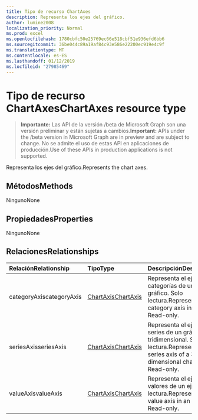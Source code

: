 ```yaml
---
title: Tipo de recurso ChartAxes
description: Representa los ejes del gráfico.
author: lumine2008
localization_priority: Normal
ms.prod: excel
ms.openlocfilehash: 1780cbfc50e25769ec66e518cbf51e936efd6bb6
ms.sourcegitcommit: 36be044c89a19af84c93e586e22200ec919e4c9f
ms.translationtype: MT
ms.contentlocale: es-ES
ms.lasthandoff: 01/12/2019
ms.locfileid: "27985469"
---
```

# <a name="chartaxes-resource-type"></a><span data-ttu-id="41345-103">Tipo de recurso ChartAxes</span><span class="sxs-lookup"><span data-stu-id="41345-103">ChartAxes resource type</span></span>

> <span data-ttu-id="41345-104">**Importante:** Las API de la versión /beta de Microsoft Graph son una versión preliminar y están sujetas a cambios.</span><span class="sxs-lookup"><span data-stu-id="41345-104">**Important:** APIs under the /beta version in Microsoft Graph are in preview and are subject to change.</span></span> <span data-ttu-id="41345-105">No se admite el uso de estas API en aplicaciones de producción.</span><span class="sxs-lookup"><span data-stu-id="41345-105">Use of these APIs in production applications is not supported.</span></span>

<span data-ttu-id="41345-106">Representa los ejes del gráfico.</span><span class="sxs-lookup"><span data-stu-id="41345-106">Represents the chart axes.</span></span>


## <a name="methods"></a><span data-ttu-id="41345-107">Métodos</span><span class="sxs-lookup"><span data-stu-id="41345-107">Methods</span></span>
<span data-ttu-id="41345-108">Ninguno</span><span class="sxs-lookup"><span data-stu-id="41345-108">None</span></span>

## <a name="properties"></a><span data-ttu-id="41345-109">Propiedades</span><span class="sxs-lookup"><span data-stu-id="41345-109">Properties</span></span>
<span data-ttu-id="41345-110">Ninguno</span><span class="sxs-lookup"><span data-stu-id="41345-110">None</span></span>

## <a name="relationships"></a><span data-ttu-id="41345-111">Relaciones</span><span class="sxs-lookup"><span data-stu-id="41345-111">Relationships</span></span>
| <span data-ttu-id="41345-112">Relación</span><span class="sxs-lookup"><span data-stu-id="41345-112">Relationship</span></span> | <span data-ttu-id="41345-113">Tipo</span><span class="sxs-lookup"><span data-stu-id="41345-113">Type</span></span>   |<span data-ttu-id="41345-114">Descripción</span><span class="sxs-lookup"><span data-stu-id="41345-114">Description</span></span>|
|:---------------|:--------|:----------|
|<span data-ttu-id="41345-115">categoryAxis</span><span class="sxs-lookup"><span data-stu-id="41345-115">categoryAxis</span></span>|[<span data-ttu-id="41345-116">ChartAxis</span><span class="sxs-lookup"><span data-stu-id="41345-116">ChartAxis</span></span>](chartaxis.md)|<span data-ttu-id="41345-p102">Representa el eje de categorías de un gráfico. Solo lectura.</span><span class="sxs-lookup"><span data-stu-id="41345-p102">Represents the category axis in a chart. Read-only.</span></span>|
|<span data-ttu-id="41345-119">seriesAxis</span><span class="sxs-lookup"><span data-stu-id="41345-119">seriesAxis</span></span>|[<span data-ttu-id="41345-120">ChartAxis</span><span class="sxs-lookup"><span data-stu-id="41345-120">ChartAxis</span></span>](chartaxis.md)|<span data-ttu-id="41345-p103">Representa el eje de series de un gráfico tridimensional. Solo lectura.</span><span class="sxs-lookup"><span data-stu-id="41345-p103">Represents the series axis of a 3-dimensional chart. Read-only.</span></span>|
|<span data-ttu-id="41345-123">valueAxis</span><span class="sxs-lookup"><span data-stu-id="41345-123">valueAxis</span></span>|[<span data-ttu-id="41345-124">ChartAxis</span><span class="sxs-lookup"><span data-stu-id="41345-124">ChartAxis</span></span>](chartaxis.md)|<span data-ttu-id="41345-p104">Representa el eje de valores de un eje. Solo lectura.</span><span class="sxs-lookup"><span data-stu-id="41345-p104">Represents the value axis in an axis. Read-only.</span></span>|

<!-- uuid: 8fcb5dbc-d5aa-4681-8e31-b001d5168d79
2015-10-25 14:57:30 UTC -->
<!-- {
  "type": "#page.annotation",
  "description": "ChartAxes resource",
  "keywords": "",
  "section": "documentation",
  "tocPath": ""
}-->

